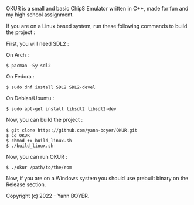 OKUR is a small and basic Chip8 Emulator written in C++, made for fun and my high school
assignment.



If you are on a Linux based system, run these following commands to build the project :



First, you will need SDL2 :



On Arch :


```
$ pacman -Sy sdl2
```


On Fedora :


```
$ sudo dnf install SDL2 SDL2-devel
```


On Debian/Ubuntu :


```
$ sudo apt-get install libsdl2 libsdl2-dev
```


Now, you can build the project :


```
$ git clone https://github.com/yann-boyer/OKUR.git
$ cd OKUR
$ chmod +x build_linux.sh
$ ./build_linux.sh
```


Now, you can run OKUR :


```
$ ./okur /path/to/the/rom
```


Now, if you are on a Windows system you should use prebuilt binary on the Release section.



Copyright (c) 2022 - Yann BOYER.

